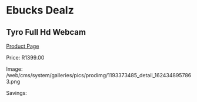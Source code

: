 
# Ebucks Dealz
## Tyro Full Hd Webcam
[Product Page](https://www.ebucks.com/web/shop/productSelected.do?prodId=1193373485&catId=365757697)

Price: R1399.00

Image: /web/cms/system/galleries/pics/prodimg/1193373485_detail_1624348957863.png

Savings: 


	